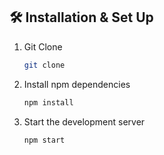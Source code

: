 ## 🛠 Installation & Set Up

1. Git Clone 

   ```sh
   git clone 
   ```

2. Install npm dependencies

   ```sh
   npm install
   ```

3. Start the development server

   ```sh
   npm start
   ```



